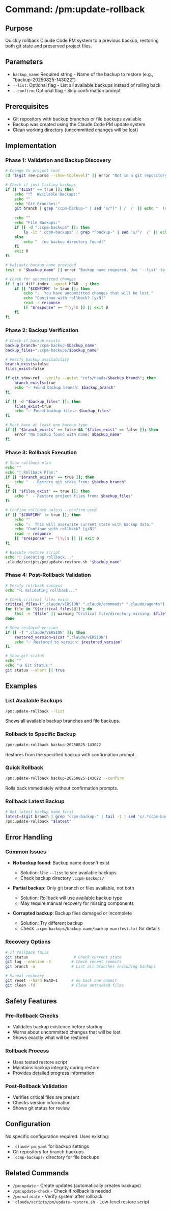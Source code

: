 # Command: /pm:update-rollback

## Purpose
Quickly rollback Claude Code PM system to a previous backup, restoring both git state and preserved project files.

## Parameters
- `backup_name`: Required string - Name of the backup to restore (e.g., "backup-20250825-143022")
- `--list`: Optional flag - List all available backups instead of rolling back
- `--confirm`: Optional flag - Skip confirmation prompt

## Prerequisites
- Git repository with backup branches or file backups available
- Backup was created using the Claude Code PM update system
- Clean working directory (uncommitted changes will be lost)

## Implementation

### Phase 1: Validation and Backup Discovery
```bash
# Change to project root
cd "$(git rev-parse --show-toplevel)" || error "Not in a git repository"

# Check if just listing backups
if [[ "$LIST" == true ]]; then
    echo "🗂️  Available Backups:"
    echo ""
    echo "Git Branches:"
    git branch | grep "ccpm-backup-" | sed 's/^[* ] /  /' || echo "  (no backup branches found)"
    
    echo ""
    echo "File Backups:"
    if [[ -d ".ccpm-backups" ]]; then
        ls -1t ".ccpm-backups" | grep "^backup-" | sed 's/^/  /' || echo "  (no file backups found)"
    else
        echo "  (no backup directory found)"
    fi
    exit 0
fi

# Validate backup name provided
test -n "$backup_name" || error "Backup name required. Use '--list' to see available backups"

# Check for uncommitted changes
if ! git diff-index --quiet HEAD --; then
    if [[ "$CONFIRM" != true ]]; then
        echo "⚠️  You have uncommitted changes that will be lost."
        echo "Continue with rollback? [y/N]"
        read -r response
        [[ "$response" =~ ^[Yy]$ ]] || exit 0
    fi
fi
```

### Phase 2: Backup Verification
```bash
# Check if backup exists
backup_branch="ccpm-backup-$backup_name"
backup_files=".ccpm-backups/$backup_name"

# Verify backup availability
branch_exists=false
files_exist=false

if git show-ref --verify --quiet "refs/heads/$backup_branch"; then
    branch_exists=true
    echo "✅ Found backup branch: $backup_branch"
fi

if [[ -d "$backup_files" ]]; then
    files_exist=true
    echo "✅ Found backup files: $backup_files"
fi

# Must have at least one backup type
if [[ "$branch_exists" == false && "$files_exist" == false ]]; then
    error "No backup found with name: $backup_name"
fi
```

### Phase 3: Rollback Execution
```bash
# Show rollback plan
echo ""
echo "🔄 Rollback Plan:"
if [[ "$branch_exists" == true ]]; then
    echo "  - Restore git state from: $backup_branch"
fi
if [[ "$files_exist" == true ]]; then
    echo "  - Restore project files from: $backup_files"
fi

# Confirm rollback unless --confirm used
if [[ "$CONFIRM" != true ]]; then
    echo ""
    echo "⚠️  This will overwrite current state with backup data."
    echo "Continue with rollback? [y/N]"
    read -r response
    [[ "$response" =~ ^[Yy]$ ]] || exit 0
fi

# Execute restore script
echo "🚀 Executing rollback..."
.claude/scripts/pm/update-restore.sh "$backup_name"
```

### Phase 4: Post-Rollback Validation
```bash
# Verify rollback success
echo "🔍 Validating rollback..."

# Check critical files exist
critical_files=(".claude/VERSION" ".claude/commands" ".claude/agents")
for file in "${critical_files[@]}"; do
    test -e "$file" || warning "Critical file/directory missing: $file"
done

# Show restored version
if [[ -f ".claude/VERSION" ]]; then
    restored_version=$(cat ".claude/VERSION")
    echo "✅ Restored to version: $restored_version"
fi

# Show git status
echo ""
echo "📊 Git Status:"
git status --short || true
```

## Examples

### List Available Backups
```bash
/pm:update-rollback --list
```
Shows all available backup branches and file backups.

### Rollback to Specific Backup
```bash
/pm:update-rollback backup-20250825-143022
```
Restores from the specified backup with confirmation prompt.

### Quick Rollback
```bash
/pm:update-rollback backup-20250825-143022 --confirm
```
Rolls back immediately without confirmation prompts.

### Rollback Latest Backup
```bash
# Get latest backup name first
latest=$(git branch | grep "ccpm-backup-" | tail -1 | sed 's/.*ccpm-backup-//')
/pm:update-rollback "$latest"
```

## Error Handling

### Common Issues
- **No backup found**: Backup name doesn't exist
  - Solution: Use `--list` to see available backups
  - Check backup directory `.ccpm-backups/`

- **Partial backup**: Only git branch or files available, not both
  - Solution: Rollback will use available backup type
  - May require manual recovery for missing components

- **Corrupted backup**: Backup files damaged or incomplete
  - Solution: Try different backup
  - Check `.ccpm-backups/backup-name/backup-manifest.txt` for details

### Recovery Options
```bash
# If rollback fails
git status                    # Check current state
git log --oneline -5         # Check recent commits
git branch -a                # List all branches including backups

# Manual recovery
git reset --hard HEAD~1      # Go back one commit
git clean -fd                # Clean untracked files
```

## Safety Features

### Pre-Rollback Checks
- Validates backup existence before starting
- Warns about uncommitted changes that will be lost
- Shows exactly what will be restored

### Rollback Process
- Uses tested restore script
- Maintains backup integrity during restore
- Provides detailed progress information

### Post-Rollback Validation
- Verifies critical files are present
- Checks version information
- Shows git status for review

## Configuration

No specific configuration required. Uses existing:
- `.claude-pm.yaml` for backup settings
- Git repository for branch backups
- `.ccmp-backups/` directory for file backups

## Related Commands
- `/pm:update` - Create updates (automatically creates backups)
- `/pm:update-check` - Check if rollback is needed
- `/pm:validate` - Verify system after rollback
- `.claude/scripts/pm/update-restore.sh` - Low-level restore script